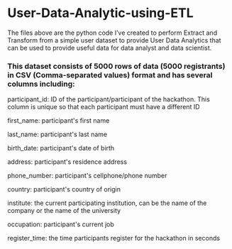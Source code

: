 # User-Data-Analytic-using-ETL

<p>The files above are the python code I’ve created to perform Extract and Transform from a simple user dataset to provide User Data Analytics that can be used to provide useful data for data analyst and data scientist.</p>

<h3>This dataset consists of 5000 rows of data (5000 registrants) in CSV (Comma-separated values) format and has several columns including:</h3>

<p>participant_id: ID of the participant/participant of the hackathon. This column is unique so that each participant must have a different ID</p>
<p>first_name: participant's first name</p>
<p>last_name: participant's last name</p>
<p>birth_date: participant's date of birth</p>
<p>address: participant's residence address</p>
<p>phone_number: participant's cellphone/phone number</p>
<p>country: participant's country of origin</p>
<p>institute: the current participating institution, can be the name of the company or the name of the university</p>
<p>occupation: participant's current job</p>
<p>register_time: the time participants register for the hackathon in seconds</p>
